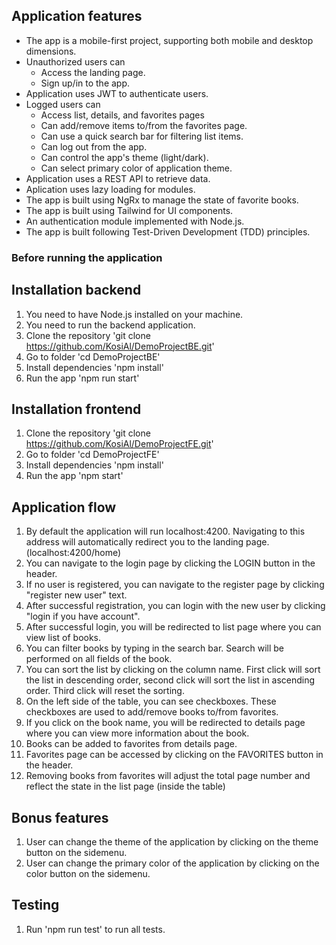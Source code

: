 ## Application features

- The app is a mobile-first project, supporting both mobile and desktop dimensions.
- Unauthorized users can
    - Access the landing page.
    - Sign up/in to the app.
- Application uses JWT to authenticate users.
- Logged users can
    - Access list, details, and favorites pages
    - Can add/remove items to/from the favorites page.
    - Can use a quick search bar for filtering list items.
    - Can log out from the app.
    - Can control the app's theme (light/dark).
    - Can select primary color of application theme.
- Application uses a REST API to retrieve data.
- Aplication uses lazy loading for modules.
- The app is built using NgRx to manage the state of favorite books.
- The app is built using Tailwind for UI components.
- An authentication module implemented with Node.js.
- The app is built following Test-Driven Development (TDD) principles.

### Before running the application
## Installation backend
1. You need to have Node.js installed on your machine.
2. You need to run the backend application.
3. Clone the repository
    'git clone https://github.com/KosiAl/DemoProjectBE.git'
4. Go to folder
    'cd DemoProjectBE'
5. Install dependencies
    'npm install'
6. Run the app
    'npm run start'

## Installation frontend

1. Clone the repository
    'git clone https://github.com/KosiAl/DemoProjectFE.git'
2. Go to folder
    'cd DemoProjectFE'
3. Install dependencies
    'npm install'
4. Run the app
    'npm start'

## Application flow
1. By default the application will run localhost:4200. Navigating to this address will automatically redirect you to the landing page. (localhost:4200/home)
2. You can navigate to the login page by clicking the LOGIN button in the header.
3. If no user is registered, you can navigate to the register page by clicking "register new user" text.
4. After successful registration, you can login with the new user by clicking "login if you have account".
5. After successful login, you will be redirected to list page where you can view list of books.
6. You can filter books by typing in the search bar. Search will be performed on all fields of the book.
7. You can sort the list by clicking on the column name. First click will sort the list in descending order, second click will sort the list in ascending order. Third click will reset the sorting.
8. On the left side of the table, you can see checkboxes. These checkboxes are used to add/remove books to/from favorites.
9. If you click on the book name, you will be redirected to details page where you can view more information about the book.
10. Books can be added to favorites from details page.
11. Favorites page can be accessed by clicking on the FAVORITES button in the header.
12. Removing books from favorites will adjust the total page number and reflect the state in the list page (inside the table)

## Bonus features
1. User can change the theme of the application by clicking on the theme button on the sidemenu.
2. User can change the primary color of the application by clicking on the color button on the sidemenu.

## Testing
1. Run 'npm run test' to run all tests.
